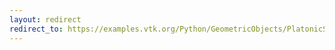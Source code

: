 ```yaml
---
layout: redirect
redirect_to: https://examples.vtk.org/Python/GeometricObjects/PlatonicSolids/
---
```

